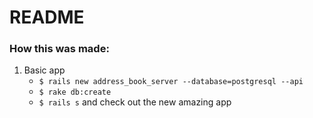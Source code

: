 # README

### How this was made:

1. Basic app
    * `$ rails new address_book_server --database=postgresql --api`
    * `$ rake db:create`
    * `$ rails s` and check out the new amazing app
